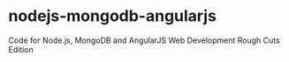 nodejs-mongodb-angularjs
========================

Code for Node.js, MongoDB and AngularJS Web Development Rough Cuts Edition
